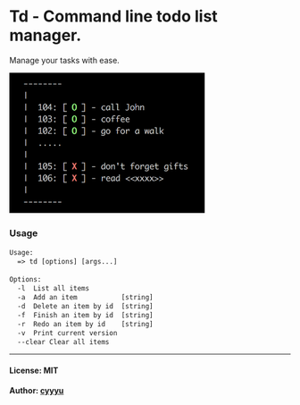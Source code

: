 # Td - Command line todo list manager.

Manage your tasks with ease.

<img src="./img/screenshot.png" alt="screenshot" width="350" />

### Usage

```
Usage:
  => td [options] [args...]

Options:
  -l  List all items
  -a  Add an item           [string]
  -d  Delete an item by id  [string]
  -f  Finish an item by id  [string]
  -r  Redo an item by id    [string]
  -v  Print current version
  --clear Clear all items
```

---

#### License: MIT

#### Author: [cyyyu](https://github.com/cyyyu)

